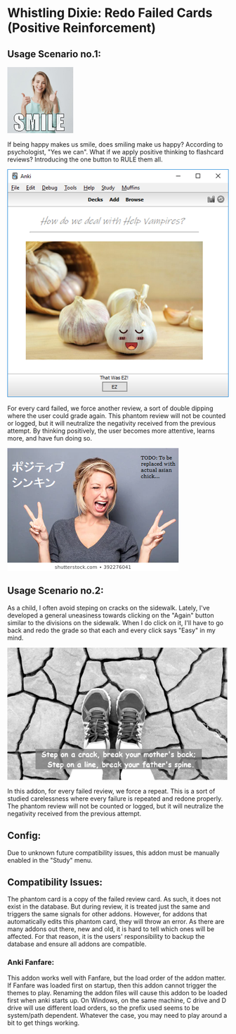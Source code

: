 # Whistling Dixie: Redo Failed Cards (Positive Reinforcement)


## Usage Scenario no.1:
<img src="https://github.com/lovac42/WhistlingDixie/blob/master/screenshots/smile.png?raw=true">  

If being happy makes us smile, does smiling make us happy? According to psychologist, "Yes we can". What if we apply positive thinking to flashcard reviews? Introducing the one button to RULE them all.  

<img src="https://github.com/lovac42/WhistlingDixie/blob/master/screenshots/ez.png?raw=true">

For every card failed, we force another review, a sort of double dipping where the user could grade again. This phantom review will not be counted or logged, but it will neutralize the negativity received from the previous attempt. By thinking positively, the user becomes more attentive, learns more, and have fun doing so.

<img src="https://github.com/lovac42/WhistlingDixie/blob/master/screenshots/pt.png?raw=true">



## Usage Scenario no.2:
As a child, I often avoid steping on cracks on the sidewalk. Lately, I've developed a general uneasiness towards clicking on the "Again" button similar to the divisions on the sidewalk. When I do click on it, I'll have to go back and redo the grade so that each and every click says "Easy" in my mind.

<img src="https://github.com/lovac42/WhistlingDixie/blob/master/screenshots/crackStepping.png?raw=true">

In this addon, for every failed review, we force a repeat. This is a sort of studied carelessness where every failure is repeated and redone properly. The phantom review will not be counted or logged, but it will neutralize the negativity received from the previous attempt.


## Config:
Due to unknown future compatibility issues, this addon must be manually enabled in the "Study" menu.


## Compatibility Issues:
The phantom card is a copy of the failed review card. As such, it does not exist in the database. But during review, it is treated just the same and triggers the same signals for other addons. However, for addons that automatically edits this phantom card, they will throw an error. As there are many addons out there, new and old, it is hard to tell which ones will be affected. For that reason, it is the users' responsibility to backup the database and ensure all addons are compatible.

### Anki Fanfare:
This addon works well with Fanfare, but the load order of the addon matter. If Fanfare was loaded first on startup, then this addon cannot trigger the themes to play. Renaming the addon files will cause this addon to be loaded first when anki starts up. On Windows, on the same machine, C drive and D drive will use different load orders, so the prefix used seems to be system/path dependent. Whatever the case, you may need to play around a bit to get things working.

